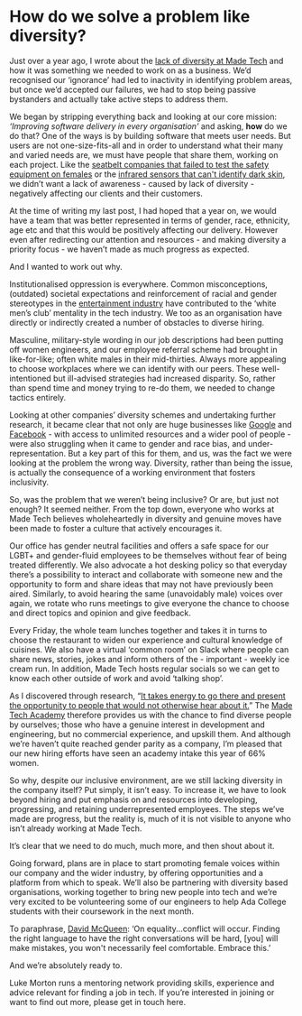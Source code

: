 # How do we solve a problem like diversity?

Just over a year ago, I wrote about the [lack of diversity at Made Tech](https://www.madetech.com/blog/privilege-bingo) and how it was something we needed to work on as a business. We’d recognised our ‘ignorance’ had led to inactivity in identifying problem areas, but once we’d accepted our failures, we had to stop being passive bystanders and actually take active steps to address them. 

We began by stripping everything back and looking at our core mission: *‘Improving software delivery in every organisation’* and asking, **how** do we do that? One of the ways is by building software that meets user needs. But users are not one-size-fits-all and in order to understand what their many and varied needs are, we must have people that share them, working on each project. Like the [seatbelt companies that failed to test the safety equipment on females](http://sciencenordic.com/gender-equality-crash-test-dummies-too) or the [infrared sensors that can't identify dark skin](https://gizmodo.com/why-cant-this-soap-dispenser-identify-dark-skin-1797931773), we didn’t want a lack of awareness - caused by lack of diversity - negatively affecting our clients and their customers.

At the time of writing my last post, I had hoped that a year on, we would have a team that was better represented in terms of gender, race, ethnicity, age etc and that this would be positively affecting our delivery. However even after redirecting our attention and resources - and making diversity a priority focus - we haven’t made as much progress as expected. 

And I wanted to work out why.

Institutionalised oppression is everywhere. Common misconceptions, (outdated) societal expectations and reinforcement of racial and gender stereotypes in the [entertainment industry](https://www.theverge.com/2017/8/4/16098994/machine-learning-study-film-dialogue-stereotypes-race-gender) have contributed to the ‘white men’s club’ mentality in the tech industry. We too as an organisation have directly or indirectly created a number of obstacles to diverse hiring.

Masculine, military-style wording in our job descriptions had been putting off women engineers, and our employee referral scheme had brought in like-for-like; often white males in their mid-thirties. Always more appealing to choose workplaces where we can identify with our peers. These well-intentioned but ill-advised strategies had increased disparity. So, rather than spend time and money trying to re-do them, we needed to change tactics entirely.

Looking at other companies’ diversity schemes and undertaking further research, it became clear that not only are huge businesses like [Google](https://www.nytimes.com/2018/06/18/business/dealbook/google-diversity-report.html) and [Facebook](https://www.wsj.com/articles/facebooks-female-engineers-claim-gender-bias-1493737116) - with access to unlimited resources and a wider pool of people - were also struggling when it came to gender and race bias, and under-representation. But a key part of this for them, and us, was the fact we were looking at the problem the wrong way. Diversity, rather than being the issue, is actually the consequence of a working environment that fosters inclusivity.

So, was the problem that we weren’t being inclusive? Or are, but just not enough? It seemed neither. From the top down, everyone who works at Made Tech believes wholeheartedly in diversity and genuine moves have been made to foster a culture that actively encourages it. 

Our office has gender neutral facilities and offers a safe space for our LGBT+ and gender-fluid employees to be themselves without fear of being treated differently. We also advocate a hot desking policy so that everyday there’s a possibility to interact and collaborate with someone new and the opportunity to form and share ideas that may not have previously been aired. Similarly, to avoid hearing the same (unavoidably male) voices over again, we rotate who runs meetings to give everyone the chance to choose and direct topics and opinion and give feedback. 

Every Friday, the whole team lunches together and takes it in turns to choose the restaurant to widen our experience and cultural knowledge of cuisines. We also have a virtual ‘common room’ on Slack where people can share news, stories, jokes and inform others of the - important - weekly ice cream run. In addition, Made Tech hosts regular socials so we can get to know each other outside of work and avoid ‘talking shop’. 

As I discovered through research, “[It takes energy to go there and present the opportunity to people that would not otherwise hear about it.](https://www.uktech.news/news/industry-analysis/how-to-achieve-true-diversity-in-your-workforce-and-why-it-matters-20180622)” The [Made Tech Academy](https://www.madetech.com/careers/academy) therefore provides us with the chance to find diverse people by ourselves; those who have a genuine interest in development and engineering, but no commercial experience, and upskill them. And although we’re haven’t quite reached gender parity as a company, I’m pleased that our new hiring efforts have seen an academy intake this year of 66% women. 

So why, despite our inclusive environment, are we still lacking diversity in the company itself? Put simply, it isn’t easy. To increase it, we have to look beyond hiring and put emphasis on and resources into developing, progressing, and retaining underrepresented employees. The steps we’ve made are progress, but the reality is, much of it is not visible to anyone who isn’t already working at Made Tech. 


It’s clear that we need to do much, much more, and then shout about it.

Going forward, plans are in place to start promoting female voices within our company and the wider industry, by offering opportunities and a platform from which to speak. We’ll also be partnering with diversity based organisations, working together to bring new people into tech and we’re very excited to be volunteering some of our engineers to help Ada College students with their coursework in the next month. 

To paraphrase, [David McQueen](http://www.davidmcqueen.co.uk/): ‘On equality...conflict will occur.  Finding the right language to have the right conversations will be hard, [you] will make mistakes, you won't necessarily feel comfortable. Embrace this.’

And we’re absolutely ready to. 


Luke Morton runs a mentoring network providing skills, experience and advice relevant for finding a job in tech. If you’re interested in joining or want to find out more, please get in touch here. 
